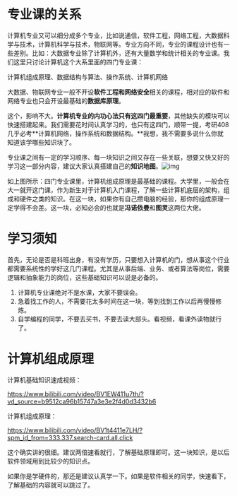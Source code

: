 # 专业课的关系

计算机专业又可以细分成多个专业，比如说通信，软件工程，网络工程，大数据科学与技术，计算机科学与技术，物联网等。专业方向不同，专业的课程设计也有一些差别。比如：大数据专业除了计算机外，还有大量数学和统计相关的专业课。我们这里只讨论计算机这个大系里面的四门专业课：

计算机组成原理、数据结构与算法、操作系统、计算机网络

大数据、物联网专业一般不开设**软件工程和网络安全**相关的课程，相对应的软件和网络专业也只会开设最基础的**数据库原理**。



这个，影响不大。**计算机专业的内功心法只有这四门最重要**，其他缺失的模块可以快速搭建起来。我们需要花时间认真学习的，也只有这四门，顺带一提，考研408几乎必考**计算机网络，操作系统和数据结构。**我想，我不需要多说什么你就知道该学哪些知识块了。



专业课之间有一定的学习顺序、每一块知识之间又存在一些关联，想要又快又好的学习这一部分内容，建议大家认真搭建自己的**知识地图**。![img](https://cdn.nlark.com/yuque/0/2024/png/12378965/1709177393954-16908ff3-2e89-4102-af49-a3def9a56a9c.png?x-oss-process=image%2Fwatermark%2Ctype_d3F5LW1pY3JvaGVp%2Csize_109%2Ctext_6aaZ6aaZ57yW56iL5Za15Za15Za177yf%2Ccolor_FFFFFF%2Cshadow_50%2Ct_80%2Cg_se%2Cx_10%2Cy_10)

如上图所示：四门专业课里，计算机组成原理是最基础的课程。大学里，一般会在大一就开这门课，作为新生对于计算机入门课程，了解一些计算机底层的架构，组成和硬件之类的知识。在这一块，如果你有自己攒电脑的经验，那你的组成原理一定学得不会差。这一块，必知必会的也就是**冯诺依曼**和**图灵**这两位大佬。

# 学习须知

首先，无论是否是科班出身，有没有学历，只要想入计算机的门，想从事这个行业都需要系统性的学好这几门课程。尤其是从事后端、业务、或者算法等岗位，需要逻辑和抽象能力的岗位，这些基础知识可以说是必备的。



1. 计算机专业课绝对不是水课，大家不要误会。
2. 急着找工作的人，不需要花太多时间在这一块，等到找到工作以后再慢慢修炼。
3. 自学编程的同学，不要去买书，不要去读大部头。看视频，看课外读物就行了。



# 计算机组成原理

计算机基础知识速成视频：

https://www.bilibili.com/video/BV1EW411u7th/?vd_source=b9512ca96b15747a3e3e2f4d0d3432b6

计算机组成原理：

https://www.bilibili.com/video/BV1t4411e7LH/?spm_id_from=333.337.search-card.all.click

这个确实讲的很细。建议两倍速看就行，了解基础原理即可。这一块知识，是以后软件领域用到比较少的知识点。



如果你是学硬件的，那还是建议认真学一下。如果是软件相关的同学，快速看下，了解基础的内容就可以跳过了。